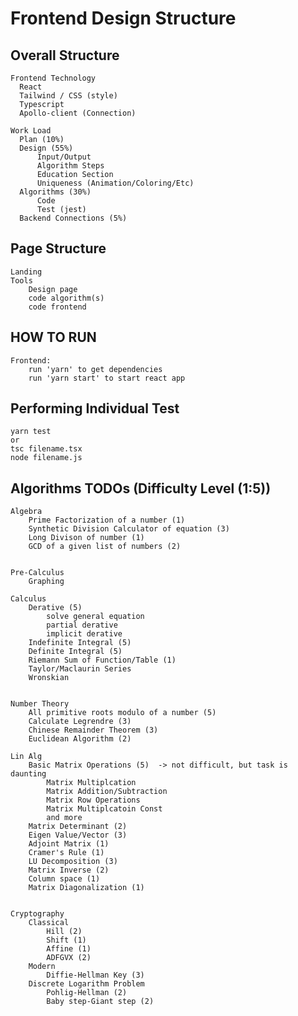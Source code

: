 # Frontend Design Structure

## Overall Structure

    Frontend Technology
      React
      Tailwind / CSS (style)
      Typescript
      Apollo-client (Connection)

    Work Load
      Plan (10%)
      Design (55%)
          Input/Output
          Algorithm Steps
          Education Section
          Uniqueness (Animation/Coloring/Etc)
      Algorithms (30%)
          Code
          Test (jest)
      Backend Connections (5%)

## Page Structure

    Landing
    Tools
        Design page
        code algorithm(s)
        code frontend

## HOW TO RUN

    Frontend:
        run 'yarn' to get dependencies
        run 'yarn start' to start react app

## Performing Individual Test

    yarn test
    or
    tsc filename.tsx
    node filename.js

## Algorithms TODOs (Difficulty Level (1:5))
   
    Algebra
        Prime Factorization of a number (1)
        Synthetic Division Calculator of equation (3)
        Long Divison of number (1)
        GCD of a given list of numbers (2)
        

    Pre-Calculus
        Graphing

    Calculus
        Derative (5)
            solve general equation
            partial derative
            implicit derative 
        Indefinite Integral (5)
        Definite Integral (5)
        Riemann Sum of Function/Table (1)
        Taylor/Maclaurin Series
        Wronskian


    Number Theory
        All primitive roots modulo of a number (5)
        Calculate Legrendre (3)
        Chinese Remainder Theorem (3)
        Euclidean Algorithm (2)

    Lin Alg
        Basic Matrix Operations (5)  -> not difficult, but task is daunting
            Matrix Multiplcation
            Matrix Addition/Subtraction 
            Matrix Row Operations
            Matrix Multiplcatoin Const
            and more
        Matrix Determinant (2)
        Eigen Value/Vector (3)
        Adjoint Matrix (1)
        Cramer's Rule (1)
        LU Decomposition (3)
        Matrix Inverse (2)
        Column space (1)
        Matrix Diagonalization (1)
   

    Cryptography
        Classical
            Hill (2)
            Shift (1)
            Affine (1)
            ADFGVX (2)
        Modern
            Diffie-Hellman Key (3)
        Discrete Logarithm Problem
            Pohlig-Hellman (2)
            Baby step-Giant step (2)

